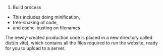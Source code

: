 1. Build process
  - This includes doing minification,
  - tree-shaking of code,
  - and cache-busting on filenames

  The newly-created production code is placed in a new directory called dist(in vite), which contains all the files required to run the website, ready for you to upload to a server.